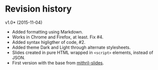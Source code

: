Revision history
============================

v1.0* (2015-11-04)

* Added formatting using Markdown.
* Works in Chrome and Firefox, at least. Fix #4.
* Added syntax higligther of code, #2.
* Added theme Dark and Light through alternate stylesheets.
* Slides created in pure HTML wrapped in `<script>` elements, instead of JSON.
* First version with the base from [mithril-slides](https://github.com/wulab/mithril-slides).
